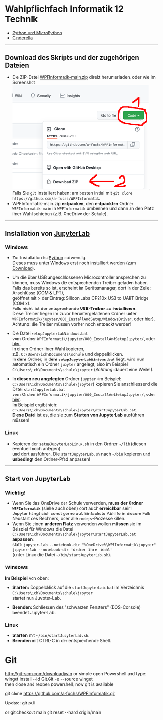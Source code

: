 # Wahlpflichfach Informatik 12 Technik

* [Python und MicroPython](jupyter/index.ipynb)
* [Cinderella](cinderella/index.ipynb)

---
## Download des Skripts und der zugehörigen Dateien
* Die ZIP-Datei [WPFInformatik-main.zip](https://github.com/a-fuchs/WPFInformatik/archive/refs/heads/main.zip) direkt herunterladen, oder wie im Screenshot
 [<img src="images/DownloadFromGitHub.png" width="450">](images/DownloadFromGitHub.png).  
 Falls Sie `git` installiert haben: am besten initial mit `git clone https://github.com/a-fuchs/WPFInformatik`.
* WPFInformatik-main.zip **entpacken**, den **entpackten** Ordner `WPFInformatik-main` in `WPFInformatik` umbennen und dann an den Platz ihrer Wahl schieben (z.B. OneDrive der Schule).

---
## Installation von [JupyterLab](https://jupyter.org/)
### Windows
* Zur Installation ist [Python](https://www.python.org) notwendig.  
  Dieses muss unter Windows erst noch installiert werden (zum [Download](https://www.python.org/downloads/)).
  
* Um die über USB angeschlossenen Microcontroller ansprechen zu können, muss Windows die entsprechenden Treiber geladen haben.   
  Falls das bereits so ist, erscheint im Gerätemanager, dort in der Zeile: Anschlüsse (COM & LPT),   
  geöffnet mit > der Eintrag: Silicon Labs CP210x USB to UART Bridge (COM x).   
  Falls nicht, ist der entsprechende **USB-Treiber** zu **installieren**.   
  Diese Treiber liegen im zuvor heruntergeladenen Ordner unter `WPFInformatik/jupyter/000_InstallAndSetup/WindowsDriver`, oder [hier](https://github.com/a-fuchs/WPFInformatik/tree/main/jupyter/030_InstallAndSetup/WindowsDriver)).  
  Achtung: die Treiber müssen vorher noch entpackt werden!

* Die Datei `setupJupyterLabWindows.bat`  
  vom Ordner `WPFInformatik/jupyter/000_InstallAndSetupJupyter/`, oder [hier](https://github.com/a-fuchs/WPFInformatik/blob/main/jupyter/030_InstallAndSetup/Jupyter/setupJupyterLabWindows.bat),  
  in einen Ordner Ihrer Wahl kopieren,  
  z.B. `C:\Users\ich\Documents\schule` und doppelklicken.  
  In **dem** Ordner, in **dem `setupJupyterLabWindows.bat`** liegt, wird nun automatisch ein
     Ordner `jupyter` angelegt, also im Beispiel
     `C:\Users\ich\Documents\schule\jupyter` (_Achtung_: dauert eine Weile!).
* In **diesen neu angelegten** Ordner `juypter` (im Beispiel: `C:\Users\ich\Documents\schule\jupyter`)  kopieren Sie anschliessend die Datei `startJupyterLab.bat`  
  vom Ordner `WPFInformatik/jupyter/000_InstallAndSetupJupyter/`, oder [hier](https://github.com/a-fuchs/WPFInformatik/blob/main/jupyter/030_InstallAndSetup/Jupyter/startJupyterLab.bat).  
     Im Beispiel ergibt sich:
     `C:\Users\ich\Documents\schule\jupyter\startJupyterLab.bat`.  
     **Diese Datei** ist es, die sie zum **Starten von JupyterLab** ausführen müssen!
###
### Linux
* Kopieren der `setupJupyterLabLinux.sh` in den Ordner `~/lib` (diesen eventuell noch anlegen)  
  und dort ausführen.
  Die `startJupyterLab.sh` nach `~/bin` kopieren und **unbedingt** den Ordner-Pfad anpassen!
---      
## Start von JupyterLab      
### Wichtig!
* Wenn Sie das OneDrive der Schule verwenden, **muss der Ordner `WPFInformatik`** (siehe auch oben) dort auch **erreichbar** sein!  
  Jupyter hängt sich sonst gerne auf. Einfachste Abhilfe in diesem Fall:  
  Neustart des Rechners, oder alle `nodejs`-Prozesse killen.
* Wenn Sie einen **anderen Platz** verwenden wollen **müssen** sie im Beispiel für Windows die Datei 
   `C:\Users\ich\Documents\schule\jupyter\startJupyterLab.bat` **anpassen:**  
   statt: `jupyter-lab --notebook-dir "%OneDrive%\WPFInformatik\jupyter"`  
   `jupyter-lab --notebook-dir "Ordner Ihrer Wahl"`  
   (unter Linux die Datei `~/bin/startJupyterLab.sh`).
  
  
### Windows
**Im Beispiel** von oben:
* **Starten:** Doppelcklick auf die `startJupyterLab.bat` im  Verzeichnis  
  `C:\Users\ich\Documents\schule\jupyter`  
  startet nun Juypter-Lab.
  
* **Beenden:** Schliessen des "schwarzen Fensters" (DOS-Console) beendet Jupyter-Lab.
   
### Linux
*  **Starten** mit `~/bin/startJupyterLab.sh`.
*  **Beenden** mit CTRL-C in der entsprechende Shell.


# Git
http://git-scm.com/download/win
or simple open Powershell and type:  
winget install --id Git.Git -e --source winget  
then close and reopen powershell, now git is available.  

git clone https://github.com/a-fuchs/WPFInformatik.git

Update: git pull

or
git checkout main
git reset --hard origin/main